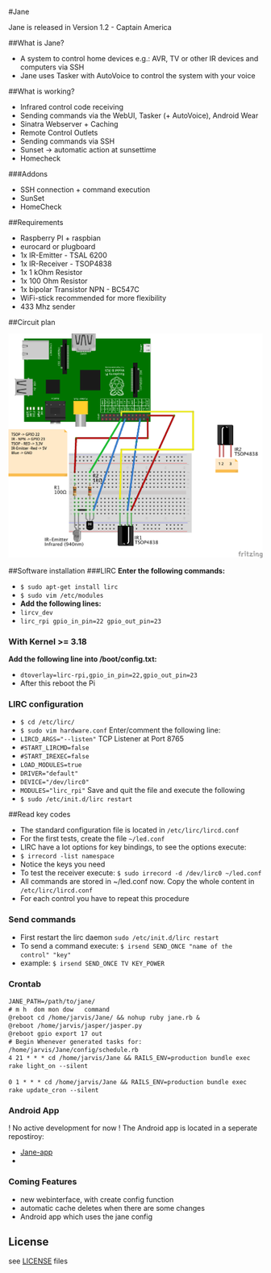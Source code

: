 #Jane

Jane is released in Version 1.2 - Captain America

##What is Jane?
- A system to control home devices e.g.: AVR, TV or other IR devices and computers via SSH
- Jane uses Tasker with AutoVoice to control the system with your voice

##What is working?
- Infrared control code receiving
- Sending commands via the WebUI, Tasker (+ AutoVoice), Android Wear
- Sinatra Webserver + Caching
- Remote Control Outlets
- Sending commands via SSH
- Sunset -> automatic action at sunsettime
- Homecheck

###Addons
- SSH connection + command execution
- SunSet
- HomeCheck

##Requirements
- Raspberry PI + raspbian
- eurocard or plugboard
- 1x IR-Emitter - TSAL 6200
- 1x IR-Receiver - TSOP4838
- 1x 1 kOhm Resistor 
- 1x 100 Ohm Resistor
- 1x bipolar Transistor NPN - BC547C
- WiFi-stick recommended for more flexibility
- 433 Mhz sender

##Circuit plan

![Alt text](https://github.com/Lyr3x/Jane/blob/master/circuit/Circuit-plan_Steckplatine.png "Circuit Plan")

##Software installation
###LIRC
**Enter the following commands:**
- ```$ sudo apt-get install lirc```
- ```$ sudo vim /etc/modules```
- **Add the following lines:**
- ```lircv_dev```
- ```lirc_rpi gpio_in_pin=22 gpio_out_pin=23```

### With Kernel >= 3.18
**Add the following line into /boot/config.txt:**
- ```dtoverlay=lirc-rpi,gpio_in_pin=22,gpio_out_pin=23```
- After this reboot the Pi

### LIRC configuration 
- ```$ cd /etc/lirc/```
- ```$ sudo vim hardware.conf```
Enter/comment the following line: 
- ```LIRCD_ARGS="--listen"``` TCP Listener at Port 8765
- ```#START_LIRCMD=false```
- ```#START_IREXEC=false```
- ```LOAD_MODULES=true```
- ```DRIVER="default"```
- ```DEVICE="/dev/lirc0"```
- ```MODULES="lirc_rpi"```
Save and quit the file and execute the following
- ```$ sudo /etc/init.d/lirc restart```

##Read key codes

- The standard configuration file is located in ```/etc/lirc/lircd.conf```
- For the first tests, create the file ```~/led.conf```
- LIRC have a lot options for key bindings, to see the options execute:
- ```$ irrecord -list namespace```
- Notice the keys you need
- To test the receiver execute: ```$ sudo irrecord -d /dev/lirc0 ~/led.conf```
- All commands are stored in ~/led.conf now. Copy the whole content in ```/etc/lirc/lircd.conf```
- For each control you have to repeat this procedure

### Send commands

- First restart the lirc daemon ```sudo /etc/init.d/lirc restart```
- To send a command execute: ```$ irsend SEND_ONCE "name of the control" "key"```
- example: ```$ irsend SEND_ONCE TV KEY_POWER```

### Crontab
```
JANE_PATH=/path/to/jane/
# m h  dom mon dow   command
@reboot cd /home/jarvis/Jane/ && nohup ruby jane.rb &
@reboot /home/jarvis/jasper/jasper.py
@reboot gpio export 17 out
# Begin Whenever generated tasks for: /home/jarvis/Jane/config/schedule.rb
4 21 * * * cd /home/jarvis/Jane && RAILS_ENV=production bundle exec rake light_on --silent

0 1 * * * cd /home/jarvis/Jane && RAILS_ENV=production bundle exec rake update_cron --silent
```
### Android App
! No active development for now !
The Android app is located in a seperate repostiroy:
- [Jane-app](https://github.com/Lyr3x/Jane-app)
- 
### Coming Features
- new webinterface, with create config function
- automatic cache deletes when there are some changes
- Android app which uses the jane config


## License
see [LICENSE](https://github.com/Lyr3x/Jarvis/blob/master/LICENSE) files
